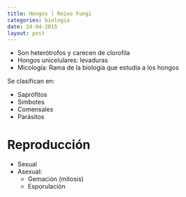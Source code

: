 ```yaml
---
title: Hongos | Reino Fungi
categories: biologia
date: 24-04-2015
layout: post
---
```


- Son heterótrofos y carecen de clorofila
- Hongos unicelulares: levaduras
- Micología: Rama de la biología que estudia a los hongos

Se clasifican en:
- Saprófitos
- Simbotes
- Comensales
- Parásitos

# Reproducción

- Sexual
- Asexual:
  - Gemación (mitosis)
  - Esporulación
